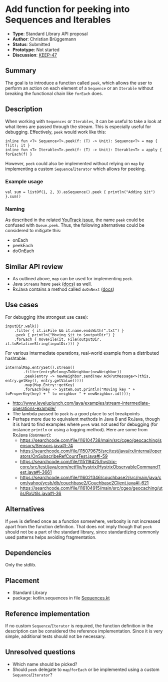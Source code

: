 # Add function for peeking into Sequences and Iterables

* **Type**: Standard Library API proposal
* **Author**: Christian Brüggemann
* **Status**: Submitted
* **Prototype**: Not started
* **Discussion**: [KEEP-47](https://github.com/Kotlin/KEEP/issues/47)


## Summary

The goal is to introduce a function called `peek`, which allows the user to perform an action on each element of a `Sequence` or an `Iterable` without breaking the functional chain like `forEach` does.

## Description

When working with `Sequences` or `Iterables`, it can be useful to take a look at what items are passed through the stream. This is especially useful for debugging. Effectively, `peek` would work like this:

```
inline fun <T> Sequence<T>.peek(f: (T) -> Unit): Sequence<T> = map { f(it); it }
inline fun <T> Iterable<T>.peek(f: (T) -> Unit): Iterable<T> = apply { forEach(f) }
```

However, `peek` could also be implemented without relying on `map` by implementing a custom `Sequence`/`Iterator` which allows for peeking.

### Example usage

```
val sum = listOf(1, 2, 3).asSequence().peek { println("Adding $it") }.sum()
```

### Naming

As described in the related [YouTrack issue](https://youtrack.jetbrains.com/issue/KT-8220#tab=Comments), the name `peek` could be confused with `Queue.peek`. Thus, the following alternatives could be considered to mitigate this:

* onEach
* peekEach
* doOnEach

## Similar API review

* As outlined above, `map` can be used for implementing `peek`.
* Java `Streams` have `peek` ([docs](https://docs.oracle.com/javase/8/docs/api/java/util/stream/Stream.html#peek-java.util.function.Consumer-)) as well.
* RxJava contains a method called `doOnNext` ([docs](http://reactivex.io/documentation/operators/do.html))

## Use cases
For debugging (the strongest use case):
```
inputDir.walk()
    .filter { it.isFile && it.name.endsWith(".txt") }
    .peek { println("Moving $it to $outputDir") }
    .forEach { moveFile(it, File(outputDir, it.toRelativeString(inputDir))) }
```
For various intermediate operations, real-world example from a distributed hashtable:
```
internalMap.entrySet().stream()
		.filter(entryBelongsToNeighbor(newNeighbor))
		.peek(entry -> newNeighbor.send(new AckPutMessage<>(this, entry.getKey(), entry.getValue())))
		.map(Map.Entry::getKey)
		.forEach(key -> System.out.println("Moving key " + toProperKey(key) + " to neighbor " + newNeighbor.id()));
```

* http://www.leveluplunch.com/java/examples/stream-intermediate-operations-example/
* The lambda passed to `peek` is a good place to set breakpoints
* Perhaps more due to equivalent methods in Java 8 and RxJava, though it is hard to find examples where `peek` was not used for debugging (for instance `println` or using a logging method). Here are some from RxJava (`doOnNext`):
  * https://searchcode.com/file/116104738/main/src/cgeo/geocaching/sensors/Sensors.java#l-74
  * https://searchcode.com/file/115079675/src/test/java/rx/internal/operators/OnSubscribeRefCountTest.java#l-59
  * https://searchcode.com/file/115119425/hystrix-core/src/test/java/com/netflix/hystrix/HystrixObservableCommandTest.java#l-3661
  * https://searchcode.com/file/116021346/couchbase2/src/main/java/com/yahoo/ycsb/db/couchbase2/Couchbase2Client.java#l-621
  * https://searchcode.com/file/116104915/main/src/cgeo/geocaching/utils/RxUtils.java#l-36

## Alternatives

If `peek` is defined once as a function somewhere, verbosity is not increased apart from the function definition. That does not imply though that `peek` should not be a part of the standard library, since standardizing commonly used patterns helps avoiding fragmentation.

## Dependencies

Only the stdlib.

## Placement

* Standard Library
* package: kotlin.sequences in file [Sequences.kt](https://github.com/JetBrains/kotlin/blob/master/libraries/stdlib/src/kotlin/collections/Sequences.kt)

## Reference implementation

If no custom `Sequence`/`Iterator` is required, the function definition in the description can be considered the reference implementation. Since it is very simple, additional tests should not be necessary.

## Unresolved questions

* Which name should be picked?
* Should `peek` delegate to `map`/`forEach` or be implemented using a custom `Sequence`/`Iterator`?
